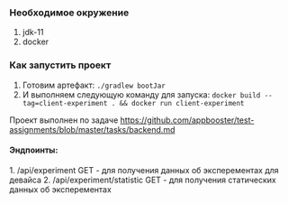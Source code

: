 <h3>Необходимое окружение</h3>

1. jdk-11
2. docker

<h3>Как запустить проект</h2>

1. Готовим артефакт: `./gradlew bootJar`
2. И выполняем следующую команду для запуска: `docker build --tag=client-experiment . && docker run client-experiment`

Проект выполнен по задаче https://github.com/appbooster/test-assignments/blob/master/tasks/backend.md

<h4>Эндпоинты:</h4>
1. /api/experiment GET - для получения данных об эксперементах для девайса
2. /api/experiment/statistic GET - для получения статических данных об эксперементах